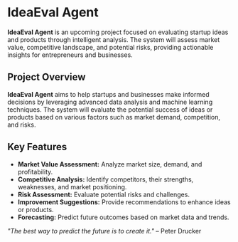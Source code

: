 # IdeaEval Agent

**IdeaEval Agent** is an upcoming project focused on evaluating startup ideas and products through intelligent analysis. The system will assess market value, competitive landscape, and potential risks, providing actionable insights for entrepreneurs and businesses.

## Project Overview

**IdeaEval Agent** aims to help startups and businesses make informed decisions by leveraging advanced data analysis and machine learning techniques. The system will evaluate the potential success of ideas or products based on various factors such as market demand, competition, and risks.

## Key Features

- **Market Value Assessment:** Analyze market size, demand, and profitability.
- **Competitive Analysis:** Identify competitors, their strengths, weaknesses, and market positioning.
- **Risk Assessment:** Evaluate potential risks and challenges.
- **Improvement Suggestions:** Provide recommendations to enhance ideas or products.
- **Forecasting:** Predict future outcomes based on market data and trends.



*"The best way to predict the future is to create it."* – Peter Drucker